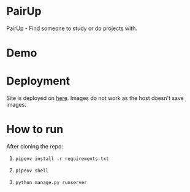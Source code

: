# PairUp
PairUp - Find someone to study or do projects with.

# Demo


# Deployment
Site is deployed on [here](https://pair-up--project.herokuapp.com/).
Images do not work as the host doesn't save images.

# How to run
After cloning the repo:

1. `pipenv install -r requirements.txt`

2. `pipenv shell`

3. `python manage.py runserver`
